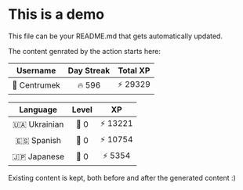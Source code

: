 # This is a demo

This file can be your README.md that gets automatically updated.

The content genrated by the action starts here:

<!--START_SECTION:duolingoStats-->
<!-- Automatically generated with https://github.com/centrumek/duolingo-readme-stats-->

| Username | Day Streak | Total XP |
|:---:|:---:|:---:|
| 👤 Centrumek | 🔥 596 | ⚡ 29329 |

| Language | Level | XP |
|:---:|:---:|:---:|
| 🇺🇦 Ukrainian | 👑 0 | ⚡ 13221 |
| 🇪🇸 Spanish | 👑 0 | ⚡ 10754 |
| 🇯🇵 Japanese | 👑 0 | ⚡ 5354 |

<!--END_SECTION:duolingoStats-->

Existing content is kept, both before and after the generated content :)